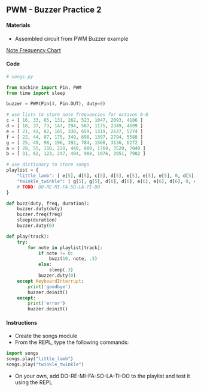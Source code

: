## PWM - Buzzer Practice 2

#### Materials
 - Assembled circuit from PWM Buzzer example

[Note Frequency Chart](lesson03-06.pdf)
#### Code
```Python
# songs.py

from machine import Pin, PWM
from time import sleep

buzzer = PWM(Pin(4, Pin.OUT), duty=0)

# use lists to store note frequencies for octaves 0-8
c = [ 16, 33, 65, 131, 262, 523, 1047, 2093, 4186 ] 
d = [ 18, 37, 73, 147, 294, 587, 1175, 2349, 4699 ]
e = [ 21, 41, 82, 165, 330, 659, 1319, 2637, 5274 ]
f = [ 22, 44, 87, 175, 349, 698, 1397, 2794, 5588 ]
g = [ 25, 49, 98, 196, 392, 784, 1568, 3136, 6272 ]
a = [ 28, 55, 110, 220, 440, 880, 1760, 3520, 7040 ]
b = [ 31, 62, 123, 247, 494, 988, 1976, 3951, 7902 ]

# use dictionary to store songs
playlist = {
    "little_lamb": [ e[5], d[5], c[5], d[5], e[5], e[5], e[5], 0, d[5], d[5], d[5], 0, e[5], e[5], e[5], 0, e[5], d[5], c[5], d[5], e[5], e[5], e[5], c[5], d[5], d[5], e[5], d[5], c[5] ],
    "twinkle_twinkle": [ g[5], g[5], d[6], d[6], e[6], e[6], d[6], 0, c[6], c[6], b[5], b[5], a[5], a[5], g[5], 0, d[6], d[6], c[6], c[6], b[5], b[5], a[5], 0, d[6], d[6], c[6], c[6], b[5], b[5], a[5], 0, g[5], g[5], d[6], d[6], e[6], e[6], d[6], 0, c[6], c[6], b[5], b[5], a[5], a[5], g[5] ],
    # TODO: DO-RE-MI-FA-SO-LA-TI-DO
}

def buzz(duty, freq, duration):
    buzzer.duty(duty)
    buzzer.freq(freq)
    sleep(duration)
    buzzer.duty(0)

def play(track):
    try:
        for note in playlist[track]:
            if note != 0:
                buzz(10, note, .3)
            else:
                sleep(.3)
            buzzer.duty(0)
    except KeyboardInterrupt:
        print('goodbye')
        buzzer.deinit()
    except:
        print('error')
        buzzer.deinit()
```
#### Instructions
 - Create the songs module
 - From the REPL, type the following commands:
```Python
import songs
songs.play("little_lamb")
songs.play("twinkle_twinkle")
```
- On your own, add DO-RE-MI-FA-SO-LA-TI-DO to the playlist and test it using the REPL
